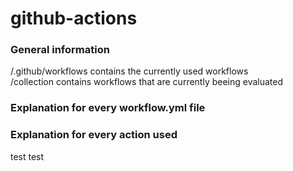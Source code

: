 # github-actions  
### General information
/.github/workflows contains the currently used workflows  
/collection contains workflows that are currently beeing evaluated  

### Explanation for every workflow.yml file  
### Explanation for every action used  
test test